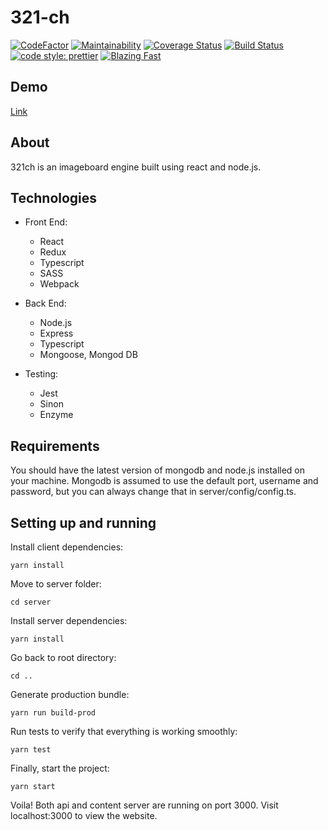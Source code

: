 # 321-ch

[![CodeFactor](https://www.codefactor.io/repository/github/olegstotsky/321-ch/badge)](https://www.codefactor.io/repository/github/olegstotsky/321-ch)
[![Maintainability](https://api.codeclimate.com/v1/badges/9b6ed5565ad4ad54f27a/maintainability)](https://codeclimate.com/github/OlegStotsky/321-ch/maintainability)
[![Coverage Status](https://coveralls.io/repos/github/OlegStotsky/321-ch/badge.svg?branch=master)](https://coveralls.io/github/OlegStotsky/321-ch?branch=master)
[![Build Status](https://travis-ci.com/OlegStotsky/321-ch.svg?branch=master)](https://travis-ci.com/OlegStotsky/321-ch)
[![code style: prettier](https://img.shields.io/badge/code_style-prettier-ff69b4.svg?style=flat-square)](https://github.com/prettier/prettier)
<a href="https://twitter.com/acdlite/status/974390255393505280">
    <img alt="Blazing Fast" src="https://img.shields.io/badge/speed-blazing%20%F0%9F%94%A5-brightgreen.svg?style=flat-square">
 </a>

## Demo
[Link](https://chan321ch.herokuapp.com/)

## About
321ch is an imageboard engine built using react and node.js.

## Technologies
* Front End:
  * React
  * Redux
  * Typescript
  * SASS
  * Webpack

* Back End:
  * Node.js
  * Express
  * Typescript
  * Mongoose, Mongod DB

* Testing:
  * Jest
  * Sinon
  * Enzyme

## Requirements
You should have the latest version of mongodb and node.js installed on your machine. Mongodb is assumed to use the default port, username and password, but you can always change that in server/config/config.ts.

## Setting up and running
Install client dependencies:

`yarn install`

Move to server folder:

`cd server`

Install server dependencies:

`yarn install`

Go back to root directory:

`cd ..`

Generate production bundle:

`yarn run build-prod`

Run tests to verify that everything is working smoothly:

`yarn test`

Finally, start the project:

`yarn start`

Voila! Both api and content server are running on port 3000. Visit localhost:3000 to view the website.

